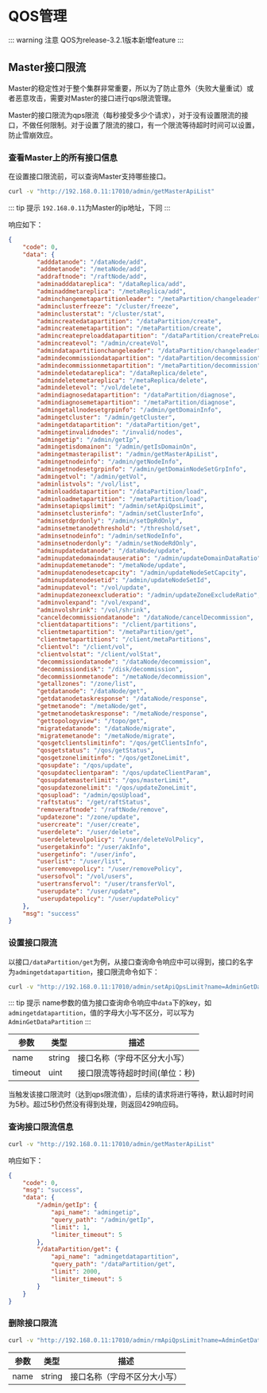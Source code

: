 # QOS管理

::: warning 注意
QOS为release-3.2.1版本新增feature
:::

## Master接口限流
Master的稳定性对于整个集群非常重要，所以为了防止意外（失败大量重试）或者恶意攻击，需要对Master的接口进行qps限流管理。

Master的接口限流为qps限流（每秒接受多少个请求），对于没有设置限流的接口，不做任何限制。对于设置了限流的接口，有一个限流等待超时时间可以设置，防止雪崩效应。

### 查看Master上的所有接口信息
在设置接口限流前，可以查询Master支持哪些接口。

```bash
curl -v "http://192.168.0.11:17010/admin/getMasterApiList"
```

::: tip 提示
`192.168.0.11`为Master的ip地址，下同
:::

响应如下：
```json
{
    "code": 0,
    "data": {
        "adddatanode": "/dataNode/add",
        "addmetanode": "/metaNode/add",
        "addraftnode": "/raftNode/add",
        "adminadddatareplica": "/dataReplica/add",
        "adminaddmetareplica": "/metaReplica/add",
        "adminchangemetapartitionleader": "/metaPartition/changeleader",
        "adminclusterfreeze": "/cluster/freeze",
        "adminclusterstat": "/cluster/stat",
        "admincreatedatapartition": "/dataPartition/create",
        "admincreatemetapartition": "/metaPartition/create",
        "admincreatepreloaddatapartition": "/dataPartition/createPreLoad",
        "admincreatevol": "/admin/createVol",
        "admindatapartitionchangeleader": "/dataPartition/changeleader",
        "admindecommissiondatapartition": "/dataPartition/decommission",
        "admindecommissionmetapartition": "/metaPartition/decommission",
        "admindeletedatareplica": "/dataReplica/delete",
        "admindeletemetareplica": "/metaReplica/delete",
        "admindeletevol": "/vol/delete",
        "admindiagnosedatapartition": "/dataPartition/diagnose",
        "admindiagnosemetapartition": "/metaPartition/diagnose",
        "admingetallnodesetgrpinfo": "/admin/getDomainInfo",
        "admingetcluster": "/admin/getCluster",
        "admingetdatapartition": "/dataPartition/get",
        "admingetinvalidnodes": "/invalid/nodes",
        "admingetip": "/admin/getIp",
        "admingetisdomainon": "/admin/getIsDomainOn",
        "admingetmasterapilist": "/admin/getMasterApiList",
        "admingetnodeinfo": "/admin/getNodeInfo",
        "admingetnodesetgrpinfo": "/admin/getDomainNodeSetGrpInfo",
        "admingetvol": "/admin/getVol",
        "adminlistvols": "/vol/list",
        "adminloaddatapartition": "/dataPartition/load",
        "adminloadmetapartition": "/metaPartition/load",
        "adminsetapiqpslimit": "/admin/setApiQpsLimit",
        "adminsetclusterinfo": "/admin/setClusterInfo",
        "adminsetdprdonly": "/admin/setDpRdOnly",
        "adminsetmetanodethreshold": "/threshold/set",
        "adminsetnodeinfo": "/admin/setNodeInfo",
        "adminsetnoderdonly": "/admin/setNodeRdOnly",
        "adminupdatedatanode": "/dataNode/update",
        "adminupdatedomaindatauseratio": "/admin/updateDomainDataRatio",
        "adminupdatemetanode": "/metaNode/update",
        "adminupdatenodesetcapcity": "/admin/updateNodeSetCapcity",
        "adminupdatenodesetid": "/admin/updateNodeSetId",
        "adminupdatevol": "/vol/update",
        "adminupdatezoneexcluderatio": "/admin/updateZoneExcludeRatio",
        "adminvolexpand": "/vol/expand",
        "adminvolshrink": "/vol/shrink",
        "canceldecommissiondatanode": "/dataNode/cancelDecommission",
        "clientdatapartitions": "/client/partitions",
        "clientmetapartition": "/metaPartition/get",
        "clientmetapartitions": "/client/metaPartitions",
        "clientvol": "/client/vol",
        "clientvolstat": "/client/volStat",
        "decommissiondatanode": "/dataNode/decommission",
        "decommissiondisk": "/disk/decommission",
        "decommissionmetanode": "/metaNode/decommission",
        "getallzones": "/zone/list",
        "getdatanode": "/dataNode/get",
        "getdatanodetaskresponse": "/dataNode/response",
        "getmetanode": "/metaNode/get",
        "getmetanodetaskresponse": "/metaNode/response",
        "gettopologyview": "/topo/get",
        "migratedatanode": "/dataNode/migrate",
        "migratemetanode": "/metaNode/migrate",
        "qosgetclientslimitinfo": "/qos/getClientsInfo",
        "qosgetstatus": "/qos/getStatus",
        "qosgetzonelimitinfo": "/qos/getZoneLimit",
        "qosupdate": "/qos/update",
        "qosupdateclientparam": "/qos/updateClientParam",
        "qosupdatemasterlimit": "/qos/masterLimit",
        "qosupdatezonelimit": "/qos/updateZoneLimit",
        "qosupload": "/admin/qosUpload",
        "raftstatus": "/get/raftStatus",
        "removeraftnode": "/raftNode/remove",
        "updatezone": "/zone/update",
        "usercreate": "/user/create",
        "userdelete": "/user/delete",
        "userdeletevolpolicy": "/user/deleteVolPolicy",
        "usergetakinfo": "/user/akInfo",
        "usergetinfo": "/user/info",
        "userlist": "/user/list",
        "userremovepolicy": "/user/removePolicy",
        "usersofvol": "/vol/users",
        "usertransfervol": "/user/transferVol",
        "userupdate": "/user/update",
        "userupdatepolicy": "/user/updatePolicy"
    },
    "msg": "success"
}
```

### 设置接口限流

以接口`/dataPartition/get`为例，从接口查询命令响应中可以得到，接口的名字为`admingetdatapartition`，接口限流命令如下：
```bash
curl -v "http://192.168.0.11:17010/admin/setApiQpsLimit?name=AdminGetDataPartition&limit=2000&timeout=5"
```

::: tip 提示
name参数的值为接口查询命令响应中`data`下的key，如`admingetdatapartition`，值的字母大小写不区分，可以写为`AdminGetDataPartition`
:::

| 参数   | 类型     | 描述               |
|------|--------|------------------|
| name | string | 接口名称（字母不区分大小写）   |
| timeout | uint   | 接口限流等待超时时间(单位：秒) |

当触发该接口限流时（达到qps限流值），后续的请求将进行等待，默认超时时间为5秒。超过5秒仍然没有得到处理，则返回429响应码。

### 查询接口限流信息

```bash
curl -v "http://192.168.0.11:17010/admin/getMasterApiList"
```
响应如下：

```json
{
    "code": 0,
    "msg": "success",
    "data": {
        "/admin/getIp": {
            "api_name": "admingetip",
            "query_path": "/admin/getIp",
            "limit": 1,
            "limiter_timeout": 5
        },
        "/dataPartition/get": {
            "api_name": "admingetdatapartition",
            "query_path": "/dataPartition/get",
            "limit": 2000,
            "limiter_timeout": 5
        }
    }
}
```

### 删除接口限流

```bash
curl -v "http://192.168.0.11:17010/admin/rmApiQpsLimit?name=AdminGetDataPartition"
```

| 参数   | 类型     | 描述           |
|------|--------|--------------|
| name | string | 接口名称（字母不区分大小写） |